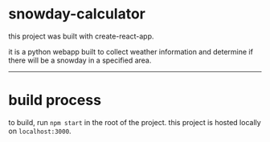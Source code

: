 # snowday-calculator
this project was built with create-react-app. 

it is a python webapp built to collect weather information and determine if there will be a snowday in a specified area.

---
# build process
to build, run `npm start` in the root of the project.
this project is hosted locally on `localhost:3000`.
